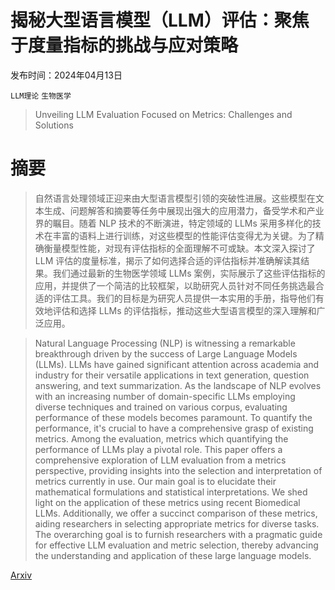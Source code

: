 # 揭秘大型语言模型（LLM）评估：聚焦于度量指标的挑战与应对策略

发布时间：2024年04月13日

`LLM理论` `生物医学`

> Unveiling LLM Evaluation Focused on Metrics: Challenges and Solutions

# 摘要

> 自然语言处理领域正迎来由大型语言模型引领的突破性进展。这些模型在文本生成、问题解答和摘要等任务中展现出强大的应用潜力，备受学术和产业界的瞩目。随着 NLP 技术的不断演进，特定领域的 LLMs 采用多样化的技术在丰富的语料上进行训练，对这些模型的性能评估变得尤为关键。为了精确衡量模型性能，对现有评估指标的全面理解不可或缺。本文深入探讨了 LLM 评估的度量标准，揭示了如何选择合适的评估指标并准确解读其结果。我们通过最新的生物医学领域 LLMs 案例，实际展示了这些评估指标的应用，并提供了一个简洁的比较框架，以助研究人员针对不同任务挑选最合适的评估工具。我们的目标是为研究人员提供一本实用的手册，指导他们有效地评估和选择 LLMs 的评估指标，推动这些大型语言模型的深入理解和广泛应用。

> Natural Language Processing (NLP) is witnessing a remarkable breakthrough driven by the success of Large Language Models (LLMs). LLMs have gained significant attention across academia and industry for their versatile applications in text generation, question answering, and text summarization. As the landscape of NLP evolves with an increasing number of domain-specific LLMs employing diverse techniques and trained on various corpus, evaluating performance of these models becomes paramount. To quantify the performance, it's crucial to have a comprehensive grasp of existing metrics. Among the evaluation, metrics which quantifying the performance of LLMs play a pivotal role. This paper offers a comprehensive exploration of LLM evaluation from a metrics perspective, providing insights into the selection and interpretation of metrics currently in use. Our main goal is to elucidate their mathematical formulations and statistical interpretations. We shed light on the application of these metrics using recent Biomedical LLMs. Additionally, we offer a succinct comparison of these metrics, aiding researchers in selecting appropriate metrics for diverse tasks. The overarching goal is to furnish researchers with a pragmatic guide for effective LLM evaluation and metric selection, thereby advancing the understanding and application of these large language models.

[Arxiv](https://arxiv.org/abs/2404.09135)